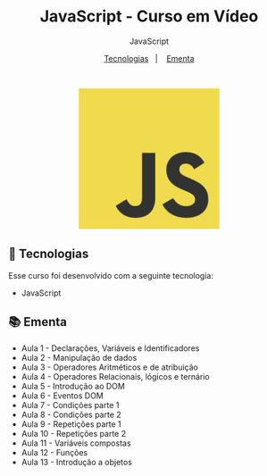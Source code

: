 <h1 align="center"> JavaScript - Curso em Vídeo </h1>

<p align="center">
JavaScript
</p>

<p align="center">
  <a href="#-tecnologias">Tecnologias</a>&nbsp;&nbsp;&nbsp;|&nbsp;&nbsp;&nbsp;
  <a href="#-ementa">Ementa</a>
</p>

<br>

<p align="center">
  <img alt="JavaScript Logo" src="./assets/JavaScript-logo.png" width="50%">
</p>

## 🚀 Tecnologias

Esse curso foi desenvolvido com a seguinte tecnologia:

- JavaScript

## 📚 Ementa
- Aula 1 - Declarações, Variáveis e Identificadores
- Aula 2 - Manipulação de dados
- Aula 3 - Operadores Aritméticos e de atribuição
- Aula 4 - Operadores Relacionais, lógicos e ternário
- Aula 5 - Introdução ao DOM
- Aula 6 - Eventos DOM
- Aula 7 - Condições parte 1
- Aula 8 - Condições parte 2
- Aula 9 - Repetições parte 1
- Aula 10 - Repetições parte 2
- Aula 11 - Variáveis compostas
- Aula 12 - Funções
- Aula 13 - Introdução a objetos